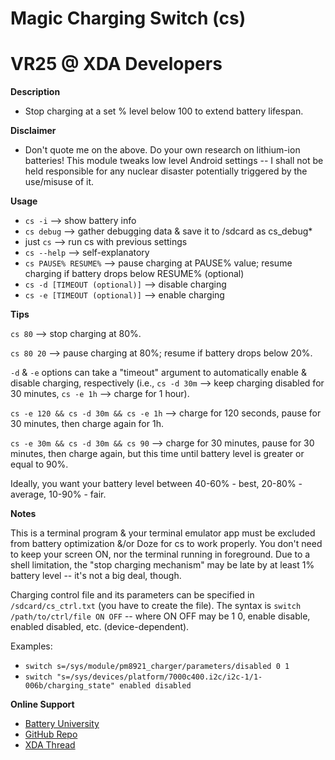 # Magic Charging Switch (cs)
# VR25 @ XDA Developers


**Description**
- Stop charging at a set % level below 100 to extend battery lifespan.


**Disclaimer**
- Don't quote me on the above. Do your own research on lithium-ion batteries! This module tweaks low level Android settings -- I shall not be held responsible for any nuclear disaster potentially triggered by the use/misuse of it.


**Usage**
- `cs -i` --> show battery info
- `cs debug` --> gather debugging data & save it to /sdcard as cs_debug*
- just `cs` --> run cs with previous settings
- `cs --help` --> self-explanatory
- `cs PAUSE% RESUME%` --> pause charging at PAUSE% value; resume charging if battery drops below RESUME% (optional)
- `cs -d [TIMEOUT (optional)]` --> disable charging
- `cs -e [TIMEOUT (optional)]` --> enable charging


**Tips**

`cs 80` --> stop charging at 80%.

`cs 80 20` --> pause charging at 80%; resume if battery drops below 20%.

`-d` & `-e` options can take a "timeout" argument to automatically enable & disable charging, respectively (i.e., `cs -d 30m` --> keep charging disabled for 30 minutes, `cs -e 1h` --> charge for 1 hour).

`cs -e 120 && cs -d 30m && cs -e 1h` --> charge for 120 seconds, pause for 30 minutes, then charge again for 1h.

`cs -e 30m && cs -d 30m && cs 90` --> charge for 30 minutes, pause for 30 minutes, then charge again, but this time until battery level is greater or equal to 90%.

Ideally, you want your battery level between 40-60% - best, 20-80% - average, 10-90% - fair.


**Notes**

This is a terminal program & your terminal emulator app must be excluded from battery optimization &/or Doze for cs to work properly. You don't need to keep your screen ON, nor the terminal running in foreground. Due to a shell limitation, the "stop charging mechanism" may be late by at least 1% battery level -- it's not a big deal, though.

Charging control file and its parameters can be specified in `/sdcard/cs_ctrl.txt` (you have to create the file). The syntax is `switch /path/to/ctrl/file ON OFF` -- where ON OFF may be 1 0, enable disable, enabled disabled, etc. (device-dependent).

Examples:
- `switch s=/sys/module/pm8921_charger/parameters/disabled 0 1`
- `switch "s=/sys/devices/platform/7000c400.i2c/i2c-1/1-006b/charging_state" enabled disabled`


**Online Support**
- [Battery University](http://batteryuniversity.com/learn/article/how_to_prolong_lithium_based_batteries)
- [GitHub Repo](https://github.com/Magisk-Modules-Repo/Magic-Charging-Switch)
- [XDA Thread](https://forum.xda-developers.com/apps/magisk/module-magic-charging-switch-cs-v2017-9-t3668427)
